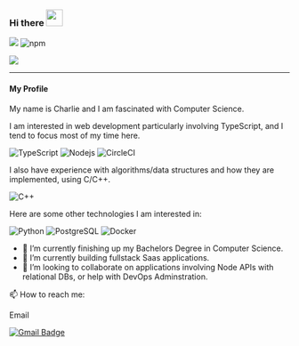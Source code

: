 ### Hi there <img src="https://raw.githubusercontent.com/aemmadi/aemmadi/master/wave.gif" width="30px">

![](https://komarev.com/ghpvc/?username=CM-IV&color=red)
![npm](https://img.shields.io/badge/NPM-%40cm--iv-red)



[![](https://img.shields.io/badge/Donate%20Monero-XMR-orange)](https://occidentsoftware.netlify.app/donate/)

----

#### My Profile

My name is Charlie and I am fascinated with Computer Science.

I am interested in web development particularly involving TypeScript, and I tend to focus most of my time here.


![TypeScript](https://img.shields.io/badge/TypeScript-007ACC?style=for-the-badge&logo=typescript&logoColor=white)
![Nodejs](https://img.shields.io/badge/Node.js-43853D?style=for-the-badge&logo=node.js&logoColor=white)
![CircleCI](https://img.shields.io/badge/CircleCI-CI/CD-green?logo=appveyor&style=for-the-badge)


I also have experience with algorithms/data structures and how they are implemented, using C/C++.

![C++](https://img.shields.io/badge/C%2B%2B-00599C?style=for-the-badge&logo=c%2B%2B&logoColor=white)


Here are some other technologies I am interested in:

![Python](https://img.shields.io/badge/Python-14354C?style=for-the-badge&logo=python&logoColor=white)
![PostgreSQL](https://img.shields.io/badge/PostgreSQL-316192?style=for-the-badge&logo=postgresql&logoColor=white)
![Docker](https://img.shields.io/badge/Docker-Containerization-blue?logo=docker&style=for-the-badge)

- 🔭 I’m currently finishing up my Bachelors Degree in Computer Science.
- 🌱 I’m currently building fullstack Saas applications.
- 👯 I’m looking to collaborate on applications involving Node APIs with relational DBs, or help with DevOps Adminstration.

📫 How to reach me:

Email

[![Gmail Badge](https://img.shields.io/badge/-cmathIV@protonmail.com-c14438?style=flat-square&logo=Gmail&logoColor=white&link=mailto:cmathIV@protonmail.com)](mailto:cmathIV@protonmail.com)
